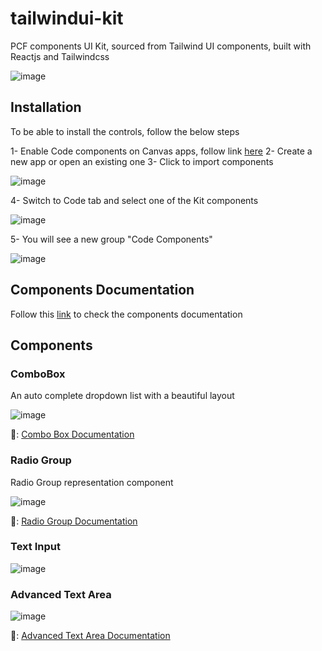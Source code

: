# tailwindui-kit

PCF components UI Kit, sourced from Tailwind UI components, built with Reactjs and Tailwindcss


![image](https://user-images.githubusercontent.com/83499142/196043776-6fee64ed-8e31-4f1c-b6df-c3e31ccade0b.png)


## Installation
To be able to install the controls, follow the below steps

1- Enable Code components on Canvas apps, follow link [here](https://learn.microsoft.com/en-us/power-apps/developer/component-framework/component-framework-for-canvas-apps)
2- Create a new app or open an existing one
3- Click to import components

![image](https://user-images.githubusercontent.com/83499142/196043416-84fa83f3-54b5-4d78-bccf-a57012283043.png)

4- Switch to Code tab and select one of the Kit components

![image](https://user-images.githubusercontent.com/83499142/196043543-09209059-a472-4277-80c5-e5f8059ed944.png)

5- You will see a new group "Code Components"

![image](https://user-images.githubusercontent.com/83499142/196043557-7e0d9d74-4452-4906-99f5-4341757fad8e.png)

## Components Documentation
Follow this [link](https://viteapps.dev/series/tailwindui-kit) to check the components documentation

## Components

### ComboBox

An auto complete dropdown list with a beautiful layout

![image](https://user-images.githubusercontent.com/83499142/196044182-c9e35fc6-df98-4553-9949-d4e2443d1729.png)

📃: [Combo Box Documentation](https://viteapps.dev/combo-box-control)


### Radio Group

Radio Group representation component

![image](https://user-images.githubusercontent.com/83499142/196044739-9cf26bed-c546-4be1-8448-6a3b9f6398ad.png)


📃: [Radio Group Documentation](https://viteapps.dev/radio-group)

### Text Input 

![image](https://user-images.githubusercontent.com/83499142/196044813-b25c1ff1-4630-49a5-aec9-1b45f2393cd4.png)



### Advanced Text Area

![image](https://user-images.githubusercontent.com/83499142/196044852-35217549-bfc6-44ba-92aa-65419f07c0c1.png)

📃: [Advanced Text Area Documentation](https://viteapps.dev/advanced-text-area)










